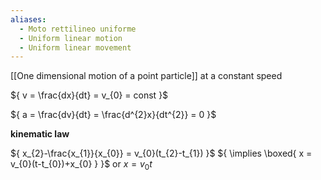 ```yaml
---
aliases:
  - Moto rettilineo uniforme
  - Uniform linear motion
  - Uniform linear movement
---
```

[[One dimensional motion of a point particle]] at a constant speed

${ v = \frac{dx}{dt} = v_{0} = const }$

${ a = \frac{dv}{dt} = \frac{d^{2}x}{dt^{2}} = 0 }$

**kinematic law**

${ x_{2}-\frac{x_{1}}{x_{0}} = v_{0}(t_{2}-t_{1}) }$
${ \implies \boxed{ x = v_{0}(t-t_{0})+x_{0} } }$ or ${ x = v_{0}t }$